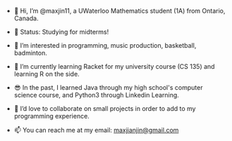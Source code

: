 - 👋 Hi, I’m @maxjin11, a UWaterloo Mathematics student (1A) from Ontario, Canada.
- 💪 Status: Studying for midterms!

- 👀 I’m interested in programming, music production, basketball, badminton.
- 🌱 I’m currently learning Racket for my university course (CS 135) and learning R on the side.
- 😎 In the past, I learned Java through my high school's computer science course, and Python3 through Linkedin Learning.
- 💞️ I’d love to collaborate on small projects in order to add to my programming experience.
- 📫 You can reach me at my email: maxjianjin@gmail.com

<!---
maxjin11/maxjin11 is a ✨ special ✨ repository because its `README.md` (this file) appears on your GitHub profile.
You can click the Preview link to take a look at your changes.
--->
